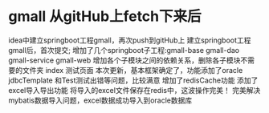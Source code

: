 # gmall 从gitHub上fetch下来后
idea中建立springboot工程gmall，再次push到gitHub上
建立springboot工程gmall后，首次提交;
增加了几个springboot子工程:gmall-base
                         gmall-dao
                         gmall-service
                         gmall-web
增加各个子模块之间的依赖关系，删除各子模块不需要的文件夹
index 测试页面
本次更新，基本框架确定了，功能添加了oracle jdbcTemplate 和Test测试出错等问题，比较满意
增加了redisCache功能
添加了excel导入导出功能
将导入的excel文件保存在redis中，这波操作完美！
完美解决mybatis数据导入问题，excel数据成功导入到oracle数据库